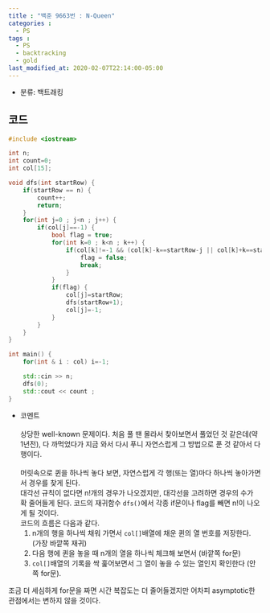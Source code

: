 ```yaml
---
title : "백준 9663번 : N-Queen"
categories : 
  - PS
tags :
  - PS
  - backtracking
  - gold
last_modified_at: 2020-02-07T22:14:00-05:00
---
```


- 분류: 백트래킹

## 코드
```cpp
#include <iostream>

int n;
int count=0;
int col[15];

void dfs(int startRow) {
    if(startRow == n) {
        count++;
        return;
    }
    for(int j=0 ; j<n ; j++) {
        if(col[j]==-1) {
            bool flag = true;
            for(int k=0 ; k<n ; k++) {
                if(col[k]!=-1 && (col[k]-k==startRow-j || col[k]+k==startRow+j)) {
                    flag = false;
                    break;
                }
            }
            if(flag) {
                col[j]=startRow;
                dfs(startRow+1);
                col[j]=-1;
            }
        }
    }
}

int main() {
    for(int & i : col) i=-1;

    std::cin >> n;
    dfs(0);
    std::cout << count ;
}
```
- 코멘트<br /><br />
상당한 well-known 문제이다. 처음 풀 땐 몰라서 찾아보면서 풀었던 것 같은데(약 1년전), 다 까먹었다가 지금 와서 다시 푸니 자연스럽게 그 방법으로 푼 것 같아서 다행이다.<br /><br />
머릿속으로 퀸을 하나씩 놓다 보면, 자연스럽게  각 행(또는 열)마다 하나씩 놓아가면서 경우를 찾게 된다.<br />
대각선 규칙이 없다면 n!개의 경우가 나오겠지만, 대각선을 고려하면 경우의 수가 확 줄어들게 된다. 코드의 재귀함수 ```dfs()```에서 각종 if문이나 flag를 빼면 n!이 나오게 될 것이다.<br />
코드의 흐름은 다음과 같다.
  1. n개의 행을 하나씩 채워 가면서 ```col[]```배열에 채운 퀸의 열 번호를 저장한다. (가장 바깥쪽 재귀) 
  2. 다음 행에 퀸을 놓을 때 n개의 열을 하나씩 체크해 보면서 (바깥쪽 for문)
  3. ```col[]```배열의 기록을 싹 훑어보면서 그 열이 놓을 수 있는 열인지 확인한다 (안쪽 for문).

조금 더 세심하게 for문을 짜면 시간 복잡도는 더 줄어들겠지만 어차피 asymptotic한 관점에서는 변하지 않을 것이다.
